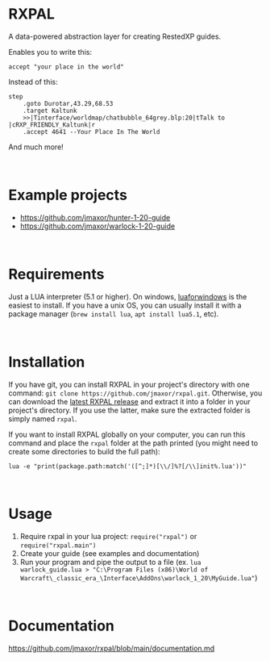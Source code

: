 # RXPAL
A data-powered abstraction layer for creating RestedXP guides.

Enables you to write this:
```
accept "your place in the world"
```

Instead of this:
```
step
    .goto Durotar,43.29,68.53
    .target Kaltunk
    >>|Tinterface/worldmap/chatbubble_64grey.blp:20|tTalk to |cRXP_FRIENDLY_Kaltunk|r
    .accept 4641 --Your Place In The World
```
And much more!


<br />

# Example projects
- https://github.com/jmaxor/hunter-1-20-guide
- https://github.com/jmaxor/warlock-1-20-guide


<br />

# Requirements

Just a LUA interpreter (5.1 or higher). On windows, [luaforwindows](https://github.com/rjpcomputing/luaforwindows) is the easiest to install. If you have a unix OS, you can usually install it with a package manager (`brew install lua`, `apt install lua5.1`, etc).


<br />

# Installation

If you have git, you can install RXPAL in your project's directory with one command: `git clone https://github.com/jmaxor/rxpal.git`. Otherwise, you can download the [latest RXPAL release](https://github.com/jmaxor/rxpal/releases) and extract it into a folder in your project's directory. If you use the latter, make sure the extracted folder is simply named `rxpal`.

If you want to install RXPAL globally on your computer, you can run this command and place the `rxpal` folder at the path printed (you might need to create some directories to build the full path):

```
lua -e "print(package.path:match('([^;]*)[\\/]%?[/\\]init%.lua'))"
```


<br />

# Usage

1. Require rxpal in your lua project: `require("rxpal")` or `require("rxpal.main")`
2. Create your guide (see examples and documentation)
3. Run your program and pipe the output to a file (ex. `lua warlock_guide.lua > "C:\Program Files (x86)\World of Warcraft\_classic_era_\Interface\AddOns\warlock_1_20\MyGuide.lua"`)


<br />

# Documentation

https://github.com/jmaxor/rxpal/blob/main/documentation.md